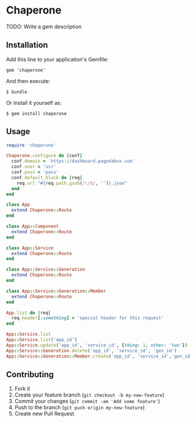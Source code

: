 # Chaperone

TODO: Write a gem description

## Installation

Add this line to your application's Gemfile:

    gem 'chaperone'

And then execute:

    $ bundle

Or install it yourself as:

    $ gem install chaperone

## Usage

```ruby
require 'chaperone'

Chaperone.configure do |conf|
  conf.domain = 'https://dashboard.pagodabox.com'
  conf.user = 'usr'
  conf.pass = 'pass'
  conf.default_block do |req|
    req.url "#{req.path.gsub(/\/$/, '')}.json"
  end
end

class App
  extend Chaperone::Route
end

class App::Component
  extend Chaperone::Route
end

class App::Service
  extend Chaperone::Route
end

class App::Service::Generation
  extend Chaperone::Route
end

class App::Service::Generation::Member
  extend Chaperone::Route
end

App.list do |req|
  req.header[:something] = 'special header for this request'
end

App::Service.list
App::Service.list('app_id')
App::Service.update('app_id', 'service_id', {thing: 1, other: 'two'})
App::Service::Generation.delete('app_id', 'service_id', 'gen_id')
App::Service::Generation::Member.create('app_id', 'service_id','gen_id', {thing: 1, other: 'two'})
```

## Contributing

1. Fork it
2. Create your feature branch (`git checkout -b my-new-feature`)
3. Commit your changes (`git commit -am 'Add some feature'`)
4. Push to the branch (`git push origin my-new-feature`)
5. Create new Pull Request
